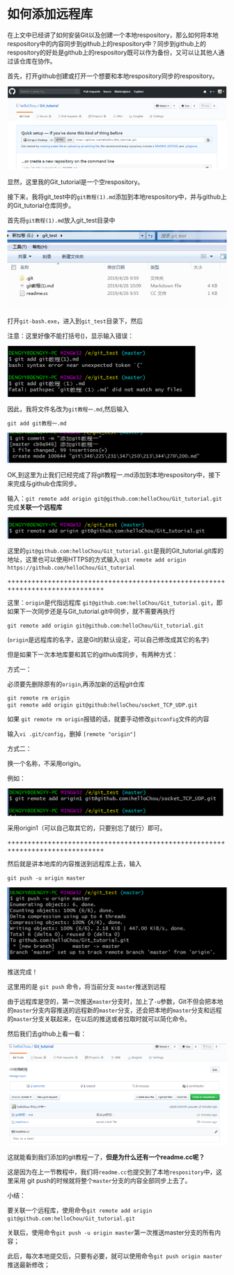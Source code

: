 # 如何添加远程库

在上文中已经讲了如何安装Git以及创建一个本地respository，那么如何将本地respository中的内容同步到github上的respository中？同步到github上的respository的好处是github上的respository既可以作为备份，又可以让其他人通过该仓库在协作。



首先，打开github创建或打开一个想要和本地respository同步的respository。

![1556248087430](assets/1556248087430.png)

显然，这里我的Git_tutorial是一个空respository。

接下来，我将git_test中的`git教程(1).md`添加到本地respository中，并与github上的Git_tutorial仓库同步。

首先将`git教程(1).md`放入git_test目录中

![1556245167391](assets/1556245167391.png)

打开`git-bash.exe`，进入到`git_test`目录下，然后

注意：这里好像不能打括号()，显示输入错误：

![1556245378678](assets/1556245378678.png)

因此，我将文件名改为`git教程一.md`,然后输入

`git add git教程一.md`

![1556245501929](assets/1556245501929.png)

OK,到这里为止我们已经完成了将git教程一.md添加到本地respository中，接下来完成与github仓库同步。



输入：`git remote add origin git@github.com:helloChou/Git_tutorial.git` 完成**关联一个远程库**

![1556245659389](assets/1556245659389.png)

这里的`git@github.com:helloChou/Git_tutorial.git`是我的Git_tutorial.git库的地址，这里也可以使用HTTPS的方式输入:`git remote add origin  https://github.com/helloChou/Git_tutorial`

++++++++++++++++++++++++++++++++++++++++++++++++++++++++++++++++++++++++++++++

这里：`origin`是代指远程库 `git@github.com:helloChou/Git_tutorial.git`，即如果下一次同步还是与Git_tutorial.git中同步，就不需要再执行

`git remote add origin git@github.com:helloChou/Git_tutorial.git`

(`origin`是远程库的名字，这是Git的默认设定，可以自己修改成其它的名字)

但是如果下一次本地库要和其它的github库同步，有两种方式：

方式一：

必须要先删除原有的`origin`,再添加新的远程git仓库

```
git remote rm origin
git remote add origin git@github:helloChou/socket_TCP_UDP.git
```

如果 `git remote rm origin`报错的话，就要手动修改`gitconfig`文件的内容

输入`vi .git/config`，删掉 `[remote "origin"]`

方式二：

换一个名称，不采用origin。

例如：

![1556249502666](assets/1556249502666.png)

采用origin1（可以自己取其它的，只要别忘了就行）即可。

++++++++++++++++++++++++++++++++++++++++++++++++++++++++++++++++++++++++++++++



然后就是讲本地库的内容推送到远程库上去，输入

`git push -u origin master`

![1556245963519](assets/1556245963519.png)

推送完成！

这里用的是 `git push` 命令，将当前分支 `master`推送到远程

由于远程库是空的，第一次推送`master`分支时，加上了`-u`参数，Git不但会把本地的`master`分支内容推送的远程新的`master`分支，还会把本地的`master`分支和远程的`master`分支关联起来，在以后的推送或者拉取时就可以简化命令。



然后我们去github上看一看：

![1556246288982](assets/1556246288982.png)

这就能看到我们添加的git教程一了，**但是为什么还有一个readme.cc呢？**



这是因为在上一节教程中，我们将`readme.cc`也提交到了本地`respository`中，这里采用 git push的时候就将整个`master`分支的内容全部同步上去了。



小结：

要关联一个远程库，使用命令`git remote add origin git@github.com:helloChou/Git_tutorial.git` 

关联后，使用命令`git push -u origin master`第一次推送master分支的所有内容；

此后，每次本地提交后，只要有必要，就可以使用命令`git push origin master`推送最新修改；





